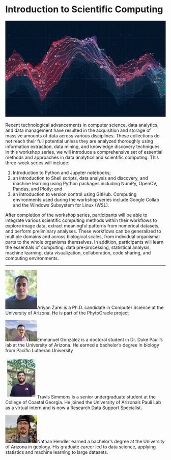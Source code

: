 # Introduction to Scientific Computing

![](/images/AdobeStock_144374589.jpeg)

Recent technological advancements in computer science, data analytics, and data management have resulted in the acquisition and storage of massive amounts of data across various disciplines. These collections do not reach their full potential unless they are analyzed thoroughly using information extraction, data mining, and knowledge discovery techniques. In this workshop series, we will introduce a comprehensive set of essential methods and approaches in data analytics and scientific computing. This three-week series will include:

1. Introduction to Python and Jupyter notebooks;
2. an introduction to Shell scripts, data analysis and discovery,
and machine learning using Python packages including NumPy,
OpenCV, Pandas, and Plotly; and
3. an introduction to version control using GitHub.
Computing environments used during the workshop series include
Google Collab and the Windows Subsystem for Linux (WSL).

After completion of the workshop series, participants will be able to integrate various scientific computing methods within their workflows to explore image data, extract meaningful patterns from numerical datasets, and perform preliminary analyses. These workflows can be generalized to multiple domains and across biological scales, from individual organismal parts to the whole organisms themselves. In addition, participants will learn the essentials of computing: data pre-processing, statistical analysis, machine learning, data visualization, collaboration, code sharing, and computing environments.

---

<p align="left"><img src="images/Ariyan.jpg" width="100">Ariyan Zarei is a Ph.D. candidate in Computer Science at the University of Arizona. He is part of the PhytoOracle project</p>

<p align="left"><img src="images/EmmanuelGonzalezHeadshot.jpg" width="100">Emmanuel Gonzalez is a doctoral student in Dr. Duke Pauli’s lab at the University of Arizona. He earned a bachelor’s degree in biology from Pacific Lutheran University</p>

<p align="left"><img src="images/Travis.jpg" width="100">Travis Simmons is a senior undergraduate student at the College of Coastal Georgia. He joined the University of Arizona’s Pauli Lab as a virtual intern and is now a Research Data Support Specialist.</p>

<p align="left"><img src="images/Nathan.jpg" width="100">Nathan Hendler earned a bachelor’s degree at the University of Arizona in geology. His graduate career led to data science, applying statistics and machine learning to large datasets.</p>
